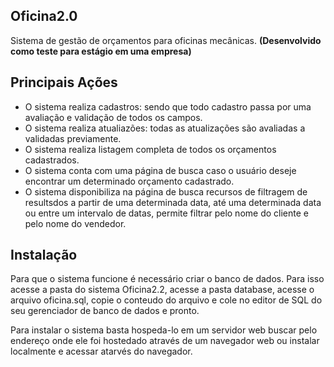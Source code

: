 ## Oficina2.0
Sistema de gestão de orçamentos para oficinas mecânicas.
__(Desenvolvido como teste para estágio em uma empresa)__

## Principais Ações
* O sistema realiza cadastros: sendo que todo cadastro passa por uma avaliação e validação de todos os campos.
* O sistema realiza atualiazões: todas as atualizações são avaliadas a validadas previamente.
* O sistema realiza listagem completa de todos os orçamentos cadastrados.
* O sistema conta com uma página de busca caso o usuário deseje encontrar um determinado orçamento cadastrado.
* O sistema disponibiliza na página de busca recursos de filtragem de resultsdos a partir de uma determinada data, até uma determinada
data ou entre um intervalo de datas, permite filtrar pelo nome do cliente e pelo nome do vendedor.

## Instalação 
Para que o sistema funcione é necessário criar o banco de dados. Para isso acesse a pasta do sistema Oficina2.2, acesse a pasta database,
acesse o arquivo oficina.sql, copie o conteudo do arquivo e cole no editor de SQL do seu gerenciador de banco de dados e pronto.

Para instalar o sistema basta hospeda-lo em um servidor web buscar pelo endereço onde ele foi hostedado através de um navegador web ou instalar localmente e acessar atarvés do navegador.
